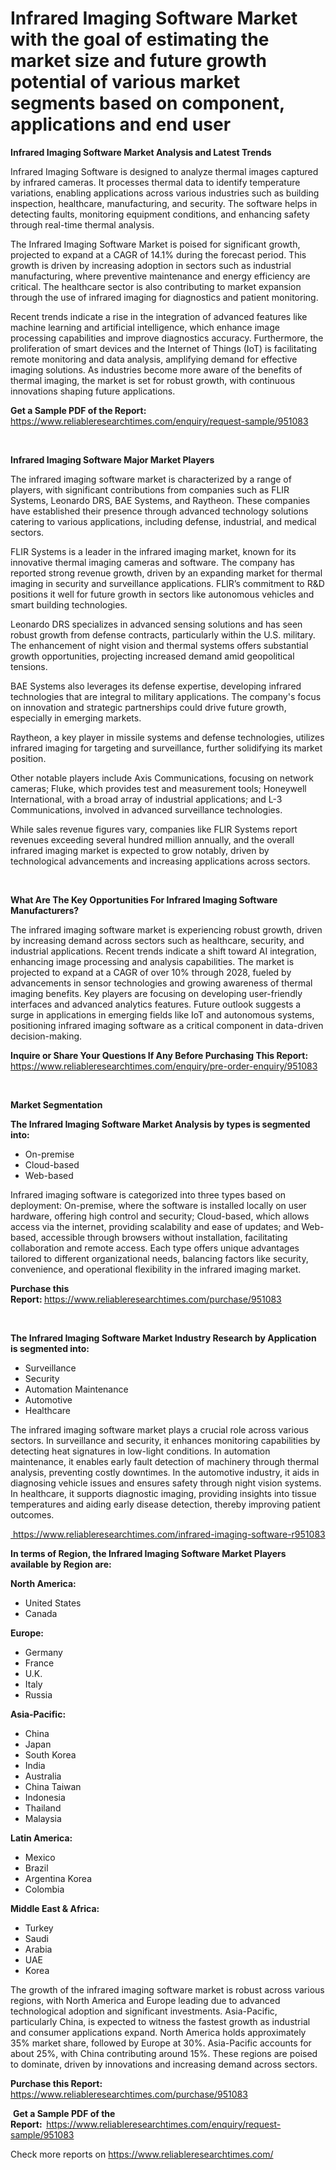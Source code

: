 <p><h1>Infrared Imaging Software Market with the goal of estimating the market size and future growth potential of various market segments based on component, applications and end user</h1></p><p><strong>Infrared Imaging Software Market Analysis and Latest Trends</strong></p>
<p><p>Infrared Imaging Software is designed to analyze thermal images captured by infrared cameras. It processes thermal data to identify temperature variations, enabling applications across various industries such as building inspection, healthcare, manufacturing, and security. The software helps in detecting faults, monitoring equipment conditions, and enhancing safety through real-time thermal analysis.</p><p>The Infrared Imaging Software Market is poised for significant growth, projected to expand at a CAGR of 14.1% during the forecast period. This growth is driven by increasing adoption in sectors such as industrial manufacturing, where preventive maintenance and energy efficiency are critical. The healthcare sector is also contributing to market expansion through the use of infrared imaging for diagnostics and patient monitoring. </p><p>Recent trends indicate a rise in the integration of advanced features like machine learning and artificial intelligence, which enhance image processing capabilities and improve diagnostics accuracy. Furthermore, the proliferation of smart devices and the Internet of Things (IoT) is facilitating remote monitoring and data analysis, amplifying demand for effective imaging solutions. As industries become more aware of the benefits of thermal imaging, the market is set for robust growth, with continuous innovations shaping future applications.</p></p>
<p><strong>Get a Sample PDF of the Report:&nbsp;</strong> <a href="https://www.reliableresearchtimes.com/enquiry/request-sample/951083?utm_campaign=2294&utm_medium=2&utm_source=Github&utm_content=ia&utm_term=06032025&utm_id=infrared-imaging-software">https://www.reliableresearchtimes.com/enquiry/request-sample/951083</a></p>
<p>&nbsp;</p>
<p><strong>Infrared Imaging Software Major Market Players</strong></p>
<p><p>The infrared imaging software market is characterized by a range of players, with significant contributions from companies such as FLIR Systems, Leonardo DRS, BAE Systems, and Raytheon. These companies have established their presence through advanced technology solutions catering to various applications, including defense, industrial, and medical sectors.</p><p>FLIR Systems is a leader in the infrared imaging market, known for its innovative thermal imaging cameras and software. The company has reported strong revenue growth, driven by an expanding market for thermal imaging in security and surveillance applications. FLIR’s commitment to R&D positions it well for future growth in sectors like autonomous vehicles and smart building technologies.</p><p>Leonardo DRS specializes in advanced sensing solutions and has seen robust growth from defense contracts, particularly within the U.S. military. The enhancement of night vision and thermal systems offers substantial growth opportunities, projecting increased demand amid geopolitical tensions.</p><p>BAE Systems also leverages its defense expertise, developing infrared technologies that are integral to military applications. The company's focus on innovation and strategic partnerships could drive future growth, especially in emerging markets.</p><p>Raytheon, a key player in missile systems and defense technologies, utilizes infrared imaging for targeting and surveillance, further solidifying its market position.</p><p>Other notable players include Axis Communications, focusing on network cameras; Fluke, which provides test and measurement tools; Honeywell International, with a broad array of industrial applications; and L-3 Communications, involved in advanced surveillance technologies.</p><p>While sales revenue figures vary, companies like FLIR Systems report revenues exceeding several hundred million annually, and the overall infrared imaging market is expected to grow notably, driven by technological advancements and increasing applications across sectors.</p></p>
<p>&nbsp;</p>
<p><strong>What Are The Key Opportunities For Infrared Imaging Software Manufacturers?</strong></p>
<p><p>The infrared imaging software market is experiencing robust growth, driven by increasing demand across sectors such as healthcare, security, and industrial applications. Recent trends indicate a shift toward AI integration, enhancing image processing and analysis capabilities. The market is projected to expand at a CAGR of over 10% through 2028, fueled by advancements in sensor technologies and growing awareness of thermal imaging benefits. Key players are focusing on developing user-friendly interfaces and advanced analytics features. Future outlook suggests a surge in applications in emerging fields like IoT and autonomous systems, positioning infrared imaging software as a critical component in data-driven decision-making.</p></p>
<p><strong>Inquire or Share Your Questions If Any Before Purchasing This Report:</strong> <a href="https://www.reliableresearchtimes.com/enquiry/pre-order-enquiry/951083?utm_campaign=2294&utm_medium=2&utm_source=Github&utm_content=ia&utm_term=06032025&utm_id=infrared-imaging-software">https://www.reliableresearchtimes.com/enquiry/pre-order-enquiry/951083</a></p>
<p>&nbsp;</p>
<p><strong>Market Segmentation</strong></p>
<p><strong>The Infrared Imaging Software Market Analysis by types is segmented into:</strong></p>
<p><ul><li>On-premise</li><li>Cloud-based</li><li>Web-based</li></ul></p>
<p><p>Infrared imaging software is categorized into three types based on deployment: On-premise, where the software is installed locally on user hardware, offering high control and security; Cloud-based, which allows access via the internet, providing scalability and ease of updates; and Web-based, accessible through browsers without installation, facilitating collaboration and remote access. Each type offers unique advantages tailored to different organizational needs, balancing factors like security, convenience, and operational flexibility in the infrared imaging market.</p></p>
<p><strong>Purchase this Report:&nbsp;</strong><a href="https://www.reliableresearchtimes.com/purchase/951083?utm_campaign=2294&utm_medium=2&utm_source=Github&utm_content=ia&utm_term=06032025&utm_id=infrared-imaging-software">https://www.reliableresearchtimes.com/purchase/951083</a></p>
<p>&nbsp;</p>
<p><strong>The Infrared Imaging Software Market Industry Research by Application is segmented into:</strong></p>
<p><ul><li>Surveillance</li><li>Security</li><li>Automation Maintenance</li><li>Automotive</li><li>Healthcare</li></ul></p>
<p><p>The infrared imaging software market plays a crucial role across various sectors. In surveillance and security, it enhances monitoring capabilities by detecting heat signatures in low-light conditions. In automation maintenance, it enables early fault detection of machinery through thermal analysis, preventing costly downtimes. In the automotive industry, it aids in diagnosing vehicle issues and ensures safety through night vision systems. In healthcare, it supports diagnostic imaging, providing insights into tissue temperatures and aiding early disease detection, thereby improving patient outcomes.</p></p>
<p><a href="https://www.reliableresearchtimes.com/infrared-imaging-software-r951083?utm_campaign=2294&utm_medium=2&utm_source=Github&utm_content=ia&utm_term=06032025&utm_id=infrared-imaging-software">&nbsp;https://www.reliableresearchtimes.com/infrared-imaging-software-r951083</a></p>
<p><strong>In terms of Region, the Infrared Imaging Software Market Players available by Region are:</strong></p>
<p>
    <p> <strong> North America: </strong>
        <ul>
            <li>United States</li>
            <li>Canada</li>
        </ul>
        </p> 
    <p> <strong> Europe: </strong>
        <ul>
            <li>Germany</li>
            <li>France</li>
            <li>U.K.</li>
            <li>Italy</li>
            <li>Russia</li>
        </ul>
        </p> 
    <p> <strong> Asia-Pacific: </strong>
        <ul>
            <li>China</li>
            <li>Japan</li>
            <li>South Korea</li>
            <li>India</li>
            <li>Australia</li>
            <li>China Taiwan</li>
            <li>Indonesia</li>
            <li>Thailand</li>
            <li>Malaysia</li>
        </ul>
        </p> 
    <p> <strong> Latin America: </strong>
        <ul>
            <li>Mexico</li>
            <li>Brazil</li>
            <li>Argentina Korea</li>
            <li>Colombia</li>
        </ul>
        </p> 
    <p> <strong> Middle East & Africa: </strong>
        <ul>
            <li>Turkey</li>
            <li>Saudi</li>
            <li>Arabia</li>
            <li>UAE</li>
            <li>Korea</li>
        </ul>
    </p>
    </p>
<p><p>The growth of the infrared imaging software market is robust across various regions, with North America and Europe leading due to advanced technological adoption and significant investments. Asia-Pacific, particularly China, is expected to witness the fastest growth as industrial and consumer applications expand. North America holds approximately 35% market share, followed by Europe at 30%. Asia-Pacific accounts for about 25%, with China contributing around 15%. These regions are poised to dominate, driven by innovations and increasing demand across sectors.</p></p>
<p><strong>Purchase this Report: </strong><a href="https://www.reliableresearchtimes.com/purchase/951083?utm_campaign=2294&utm_medium=2&utm_source=Github&utm_content=ia&utm_term=06032025&utm_id=infrared-imaging-software">https://www.reliableresearchtimes.com/purchase/951083</a></p>
<p>&nbsp;<strong>Get a Sample PDF of the Report:&nbsp;&nbsp;</strong><a href="https://www.reliableresearchtimes.com/enquiry/request-sample/951083?utm_campaign=2294&utm_medium=2&utm_source=Github&utm_content=ia&utm_term=06032025&utm_id=infrared-imaging-software">https://www.reliableresearchtimes.com/enquiry/request-sample/951083</a></p>
<p><strong></strong></p>
<p>Check more reports on <a href="https://www.reliableresearchtimes.com/?utm_campaign=2294&utm_medium=2&utm_source=Github&utm_content=ia&utm_term=06032025&utm_id=infrared-imaging-software">https://www.reliableresearchtimes.com/</a></p>